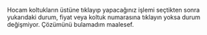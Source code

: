 Hocam koltukların üstüne tıklayıp yapacağınız işlemi seçtikten sonra yukarıdaki durum, fiyat veya koltuk numarasına tıklayın yoksa durum değişmiyor. Çözümünü bulamadım maalesef.
